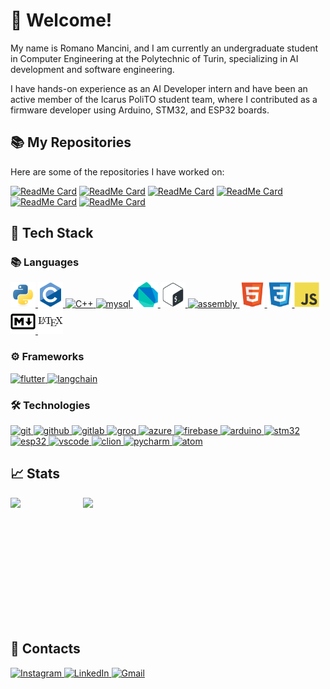 # 👋 Welcome!

My name is Romano Mancini, and I am currently an undergraduate student in Computer Engineering at the Polytechnic of Turin, specializing in AI development and software engineering. 

I have hands-on experience as an AI Developer intern and have been an active member of the Icarus PoliTO student team, where I contributed as a firmware developer using Arduino, STM32, and ESP32 boards. 

## 📚 My Repositories

Here are some of the repositories I have worked on:

[![ReadMe Card](https://github-readme-stats.vercel.app/api/pin/?username=FruttoCheap&repo=Chatbot&theme=dark)](https://github.com/FruttoCheap/Chatbot)
[![ReadMe Card](https://github-readme-stats.vercel.app/api/pin/?username=Romano-Mancini&repo=Learning_Arduino&theme=dark)](https://github.com/Romano-Mancini/Learning_Arduino)
[![ReadMe Card](https://github-readme-stats.vercel.app/api/pin/?username=Romano-Mancini&repo=Learning_Linux-Bash&theme=dark)](https://github.com/Romano-Mancini/Learning_Linux-Bash)
[![ReadMe Card](https://github-readme-stats.vercel.app/api/pin/?username=Romano-Mancini&repo=Learning_AssemblyMIPS&theme=dark)](https://github.com/Romano-Mancini/Learning_AssemblyMIPS)
[![ReadMe Card](https://github-readme-stats.vercel.app/api/pin/?username=Romano-Mancini&repo=ESP32_IoT_Projects&theme=dark)](https://github.com/Romano-Mancini/ESP32_IoT_Projects)
[![ReadMe Card](https://github-readme-stats.vercel.app/api/pin/?username=Sampli1&repo=BEST_Hackathon_2024&theme=dark)](https://github.com/Sampli1/BEST_Hackathon_2024)


## 🚀 Tech Stack

### 📚 Languages
  <a href="https://www.python.org" target="_blank"> <img src="https://raw.githubusercontent.com/devicons/devicon/master/icons/python/python-original.svg" alt="python" width="40" height="40"/>   </a>
  <a href="https://en.cppreference.com/w/c" target="_blank"> <img src="https://raw.githubusercontent.com/devicons/devicon/master/icons/c/c-original.svg" alt="C" width="40" height="40"/> </a>
  <a href="https://it.wikipedia.org/wiki/C%2B%2B" target="_blank"> <img src="https://upload.wikimedia.org/wikipedia/commons/thumb/1/18/ISO_C%2B%2B_Logo.svg/1822px-ISO_C%2B%2B_Logo.svg.png" alt="C++" width="35" height="40"/> </a>
  <a href="https://en.wikipedia.org/wiki/SQL" target="_blank"> <img src="https://static-00.iconduck.com/assets.00/sql-database-generic-icon-1521x2048-d0vdpxpg.png" alt="mysql" width="32" height="40"/>     </a>
  <a href="https://dart.dev" target="_blank"> <img src="https://raw.githubusercontent.com/devicons/devicon/master/icons/dart/dart-original.svg" alt="dart" width="40" height="40"/> </a>
  <a href="https://en.wikipedia.org/wiki/Bash_(Unix_shell)" target="_blank"> <img src="https://raw.githubusercontent.com/devicons/devicon/master/icons/bash/bash-original.svg" alt="bash" width="40" height="40"/> </a>
  <a href="https://en.wikipedia.org/wiki/Assembly_language" target="_blank"> <img src="https://thehillstimes.in/wp-content/uploads/2023/08/8cb18c72082d13eb581cf6d452e8e266-removebg-preview.png" alt="assembly" width="40" height="40"/> </a>
  <a href="https://developer.mozilla.org/en-US/docs/Web/HTML" target="_blank"> <img src="https://raw.githubusercontent.com/devicons/devicon/master/icons/html5/html5-original.svg" alt="html" width="40" height="40"/> </a>
  <a href="https://developer.mozilla.org/en-US/docs/Web/CSS" target="_blank"> <img src="https://raw.githubusercontent.com/devicons/devicon/master/icons/css3/css3-original.svg" alt="css" width="40" height="40"/> </a>
  <a href="https://developer.mozilla.org/en-US/docs/Web/JavaScript" target="_blank"> <img src="https://raw.githubusercontent.com/devicons/devicon/master/icons/javascript/javascript-original.svg" alt="javascript" width="40" height="40"/> </a>
  <a href="https://www.markdownguide.org/" target="_blank"> <img src="https://raw.githubusercontent.com/devicons/devicon/master/icons/markdown/markdown-original.svg" alt="markdown" width="40" height="40"/> </a>
  <a href="https://www.latex-project.org/" target="_blank"> <img src="https://raw.githubusercontent.com/devicons/devicon/master/icons/latex/latex-original.svg" alt="latex" width="40" height="40"/>      </a>


### ⚙️ Frameworks
<a href="https://flutter.dev/" target="_blank"> <img src="https://storage.googleapis.com/cms-storage-bucket/0dbfcc7a59cd1cf16282.png" alt="flutter" width="40" height="40"/> </a>
<a href="https://langchain.com/" target="_blank"> <img src="https://blog.langchain.dev/content/images/2023/09/LangChain_Logo-1.png" alt="langchain" width="" height="40"/> </a>


### 🛠️ Technologies
  <a href="https://git-scm.com/" target="_blank"> <img src="https://www.vectorlogo.zone/logos/git-scm/git-scm-icon.svg" alt="git" width="40" height="40"/> </a>
  <a href="https://github.com/" target="_blank"> <img src="https://www.vectorlogo.zone/logos/github/github-icon.svg" alt="github" width="40" height="40"/> </a>
  <a href="https://gitlab.com/" target="_blank"> <img src="https://www.vectorlogo.zone/logos/gitlab/gitlab-icon.svg" alt="gitlab" width="40" height="40"/> </a>
  <a href="https://groq.com/" target="_blank"> <img src="https://encrypted-tbn0.gstatic.com/images?q=tbn:ANd9GcSPoEJwjdUUVk2yuU6xwxUi2KIctvZAWY37Tg&s" alt="groq" width="40" height="40"/> </a>
  <a href="https://azure.microsoft.com/" target="_blank"> <img src="https://www.vectorlogo.zone/logos/microsoft_azure/microsoft_azure-icon.svg" alt="azure" width="40" height="40"/> </a>
  <a href="https://firebase.google.com/" target="_blank"> <img src="https://www.vectorlogo.zone/logos/firebase/firebase-icon.svg" alt="firebase" width="40" height="40"/> </a>
  <a href="https://www.arduino.cc/" target="_blank"> <img src="https://www.vectorlogo.zone/logos/arduino/arduino-icon.svg" alt="arduino" width="40" height="40"/> </a>
  <a href="https://www.st.com/en/microcontrollers-microprocessors/stm32-32-bit-arm-cortex-mcus.html" target="_blank"> <img src="https://wiki.st.com/stm32mpu/nsfr_img_auth.php/2/2f/STM32_logo.png" alt="stm32" width="40" height="40"/> </a>
  <a href="https://www.espressif.com/en/products/socs/esp32" target="_blank"> <img src="https://wiki.52pi.com/images/5/53/Esp32.png" alt="esp32" width="35" height="40"/> </a>
  <a href="https://code.visualstudio.com/" target="_blank"> <img src="https://upload.wikimedia.org/wikipedia/commons/thumb/9/9a/Visual_Studio_Code_1.35_icon.svg/1024px-Visual_Studio_Code_1.35_icon.svg.png" alt="vscode" width="40" height="40"/> </a>
  <a href="https://www.jetbrains.com/clion/" target="_blank"> <img src="https://resources.jetbrains.com/storage/products/clion/img/meta/clion_logo_300x300.png" alt="clion" width="40" height="40"/> </a>
  <a href="https://www.jetbrains.com/pycharm/" target="_blank"> <img src="https://resources.jetbrains.com/storage/products/pycharm/img/meta/pycharm_logo_300x300.png" alt="pycharm" width="40" height="40"/> </a>
  <a href="https://atom.io/" target="_blank"> <img src="https://upload.wikimedia.org/wikipedia/commons/e/e2/Atom_1.0_icon.png" alt="atom" width="40" height="40"/> </a>

## 📈 Stats
<div style="display: flex; align-items: center;">
    <img src="https://github-readme-stats.vercel.app/api/top-langs/?username=Romano-Mancini&layout=compact&theme=radical" style="height: 200px; margin-right: 100px;" />
    <img src="https://github-readme-stats.vercel.app/api?username=Romano-Mancini&show_icons=true&theme=radical" style="height: 200px;" />
</div>

## 💬 Contacts
<a href="https://www.instagram.com/romanomancini._" target="_blank"> <img src="https://upload.wikimedia.org/wikipedia/commons/a/a5/Instagram_icon.png" alt="Instagram" width="40" height="40"/> </a>
<a href="https://www.linkedin.com/in/romano-mancini" target="_blank"> <img src="https://upload.wikimedia.org/wikipedia/commons/c/ca/LinkedIn_logo_initials.png" alt="LinkedIn" width="40" height="40"/> </a>
<a href="mailto:romanomancini03@gmail.com"> <img src="https://upload.wikimedia.org/wikipedia/commons/thumb/7/7e/Gmail_icon_%282020%29.svg/2560px-Gmail_icon_%282020%29.svg.png" alt="Gmail" width="50" height="40"/> </a>
